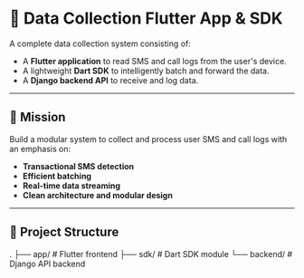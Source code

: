 # 📱 Data Collection Flutter App & SDK

A complete data collection system consisting of:

- A **Flutter application** to read SMS and call logs from the user's device.
- A lightweight **Dart SDK** to intelligently batch and forward the data.
- A **Django backend API** to receive and log data.

---

## 🚀 Mission

Build a modular system to collect and process user SMS and call logs with an emphasis on:

- **Transactional SMS detection**
- **Efficient batching**
- **Real-time data streaming**
- **Clean architecture and modular design**

---

## 🧱 Project Structure

.
├── app/ # Flutter frontend
├── sdk/ # Dart SDK module
└── backend/ # Django API backend
